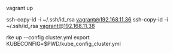 vagrant up

ssh-copy-id -i ~/.ssh/id_rsa vagrant@192.168.11.36
ssh-copy-id -i ~/.ssh/id_rsa vagrant@192.168.11.38

rke up --config  cluster.yml
export KUBECONFIG=$PWD/kube_config_cluster.yml

